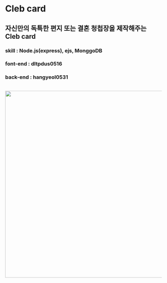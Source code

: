 # Cleb card
## 자신만의 독특한 편지 또는 결혼 청첩장을 제작해주는 Cleb card
### skill : Node.js(express), ejs, MonggoDB
### font-end : dltpdus0516
### back-end : hangyeol0531
<br>
<img width = "800" height = "600" src = "https://user-images.githubusercontent.com/41174265/94954799-944d7d80-0524-11eb-9487-7cc99c9a4db8.png"><br>
